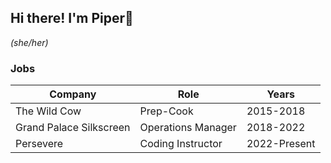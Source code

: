 ## Hi there! I'm Piper👋
*(she/her)*
<p></p>
    

### Jobs
| Company | Role | Years |
|--|--|--|
|The Wild Cow | Prep-Cook | 2015-2018
|Grand Palace Silkscreen | Operations Manager | 2018-2022
|Persevere | Coding Instructor | 2022-Present


<!--
**PiperLeigh/PiperLeigh** is a ✨ _special_ ✨ repository because its `README.md` (this file) appears on your GitHub profile.

Here are some ideas to get you started:

- 🔭 I’m currently working on ...
- 🌱 I’m currently learning ...
- 👯 I’m looking to collaborate on ...
- 🤔 I’m looking for help with ...
- 💬 Ask me about ...
- 📫 How to reach me: ...
- 😄 Pronouns: ...
- ⚡ Fun fact: ...
-->
